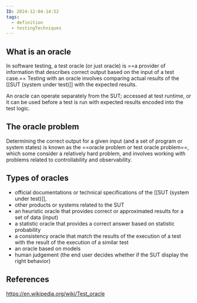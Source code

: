 ```yaml
---
ID: 2024-12-04-14:52
tags:
  - definition
  - testingTechniques
---
```

## What is an oracle

In software testing, a test oracle (or just oracle) is ==a provider of information that describes correct output based on the input of a test case.== Testing with an oracle involves comparing actual results of the [[SUT (system under test)]] with the expected results.

An oracle can operate separately from the SUT; accessed at test runtime, or it can be used before a test is run with expected results encoded into the test logic.

## The oracle problem

Determining the correct output for a given input (and a set of program or system states) is known as the ==oracle problem or test oracle problem==,  which some consider a relatively hard problem, and involves working with problems related to controllability and observability.

## Types of oracles

- official documentations or technical specifications of the [[SUT (system under test)]],
- other products or systems related to the SUT
- an heuristic oracle that provides correct or approximated results for a set of data (input)
- a statistic oracle that provides a correct answer based on statistic probability
- a consistency oracle that match the results of the execution of a test with the result of the execution of a similar test
- an oracle based on models
- human judgement (the end user decides whether if the SUT display the right behavior)
## References

https://en.wikipedia.org/wiki/Test_oracle